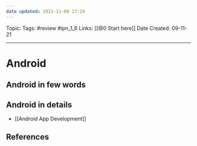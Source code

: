 ```yaml
---
date updated: 2021-11-09 17:24
---
```


Topic:
Tags: #review #ipn_1_6
Links: [[@0 Start here]]
Date Created: 09-11-21

---

# Android

## Android in few words

## Android in details

- [[Android App Development]]

## References
